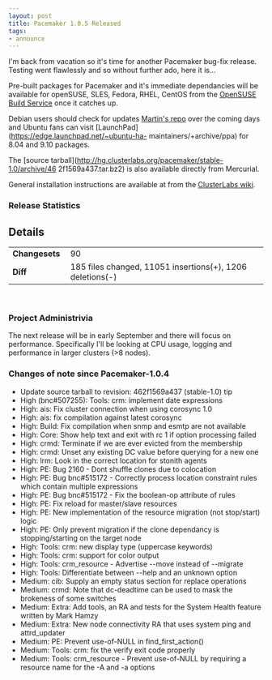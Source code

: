 ```yaml
---
layout: post
title: Pacemaker 1.0.5 Released
tags:
- announce
---
```

I'm back from vacation so it's time for another Pacemaker bug-fix release.
Testing went flawlessly and so without further ado, here it is…

Pre-built packages for Pacemaker and it's immediate dependancies will be
available for openSUSE, SLES, Fedora, RHEL, CentOS from the [OpenSUSE Build
Service](http://software.opensuse.org/download/server:/ha-clustering) once it
catches up.

Debian users should check for updates [Martin's
repo](http://clusterlabs.org/wiki/Install#Debian) over the coming days and
Ubuntu fans can visit [LaunchPad](https://edge.launchpad.net/~ubuntu-ha-
maintainers/+archive/ppa) for 8.04 and 9.10 packages.

The [source tarball](http://hg.clusterlabs.org/pacemaker/stable-1.0/archive/46
2f1569a437.tar.bz2) is also available directly from Mercurial.

General installation instructions are available at from the [ClusterLabs
wiki](http://clusterlabs.org/wiki/Install).

### Release Statistics

## Details
<table><tr><td><strong>Changesets&nbsp;</strong></td> <td> 90 </td>
</tr><tr><td><strong>Diff</strong></td> <td>185 files changed, 11051 insertions(+), 1206
deletions(-)</td> </tr></table><br/>

### Project Administrivia

The next release will be in early September and there will focus on
performance. Specifically I'll be looking at CPU usage, logging and
performance in larger clusters (>8 nodes).

### Changes of note since Pacemaker-1.0.4

  * Update source tarball to revision: 462f1569a437 (stable-1.0) tip
  * High (bnc#507255): Tools: crm: implement date expressions
  * High: ais: Fix cluster connection when using corosync 1.0
  * High: ais: fix compilation against latest corosync
  * High: Build: Fix compilation when snmp and esmtp are not available
  * High: Core: Show help text and exit with rc 1 if option processing failed
  * High: crmd: Terminate if we are ever evicted from the membership
  * High: crmd: Unset any existing DC value before querying for a new one
  * High: lrm: Look in the correct location for stonith agents
  * High: PE: Bug 2160 - Dont shuffle clones due to colocation
  * High: PE: Bug bnc#515172 - Correctly process location constraint rules which contain multiple expressions
  * High: PE: Bug bnc#515172 - Fix the boolean-op attribute of rules
  * High: PE: Fix reload for master/slave resources
  * High: PE: New implementation of the resource migration (not stop/start) logic
  * High: PE: Only prevent migration if the clone dependancy is stopping/starting on the target node
  * High: Tools: crm: new display type (uppercase keywords)
  * High: Tools: crm: support for color output
  * High: Tools: crm_resource - Advertise --move instead of --migrate
  * High: Tools: Differentiate between --help and an unknown option
  * Medium: cib: Supply an empty status section for replace operations
  * Medium: crmd: Note that dc-deadtime can be used to mask the brokeness of some switches
  * Medium: Extra: Add tools, an RA and tests for the System Health feature written by Mark Hamzy
  * Medium: Extra: New node connectivity RA that uses system ping and attrd_updater
  * Medium: PE: Prevent use-of-NULL in find_first_action()
  * Medium: Tools: crm: fix the verify exit code properly
  * Medium: Tools: crm_resource - Prevent use-of-NULL by requiring a resource name for the -A and -a options
